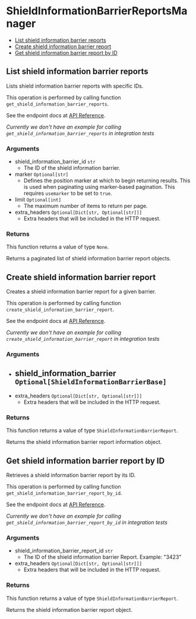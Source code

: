 # ShieldInformationBarrierReportsManager

- [List shield information barrier reports](#list-shield-information-barrier-reports)
- [Create shield information barrier report](#create-shield-information-barrier-report)
- [Get shield information barrier report by ID](#get-shield-information-barrier-report-by-id)

## List shield information barrier reports

Lists shield information barrier reports with specific IDs.

This operation is performed by calling function `get_shield_information_barrier_reports`.

See the endpoint docs at
[API Reference](https://developer.box.com/reference/get-shield-information-barrier-reports/).

_Currently we don't have an example for calling `get_shield_information_barrier_reports` in integration tests_

### Arguments

- shield_information_barrier_id `str`
  - The ID of the shield information barrier.
- marker `Optional[str]`
  - Defines the position marker at which to begin returning results. This is used when paginating using marker-based pagination. This requires `usemarker` to be set to `true`.
- limit `Optional[int]`
  - The maximum number of items to return per page.
- extra_headers `Optional[Dict[str, Optional[str]]]`
  - Extra headers that will be included in the HTTP request.

### Returns

This function returns a value of type `None`.

Returns a paginated list of shield information barrier report objects.

## Create shield information barrier report

Creates a shield information barrier report for a given barrier.

This operation is performed by calling function `create_shield_information_barrier_report`.

See the endpoint docs at
[API Reference](https://developer.box.com/reference/post-shield-information-barrier-reports/).

_Currently we don't have an example for calling `create_shield_information_barrier_report` in integration tests_

### Arguments

- shield_information_barrier `Optional[ShieldInformationBarrierBase]`
  -
- extra_headers `Optional[Dict[str, Optional[str]]]`
  - Extra headers that will be included in the HTTP request.

### Returns

This function returns a value of type `ShieldInformationBarrierReport`.

Returns the shield information barrier report information object.

## Get shield information barrier report by ID

Retrieves a shield information barrier report by its ID.

This operation is performed by calling function `get_shield_information_barrier_report_by_id`.

See the endpoint docs at
[API Reference](https://developer.box.com/reference/get-shield-information-barrier-reports-id/).

_Currently we don't have an example for calling `get_shield_information_barrier_report_by_id` in integration tests_

### Arguments

- shield_information_barrier_report_id `str`
  - The ID of the shield information barrier Report. Example: "3423"
- extra_headers `Optional[Dict[str, Optional[str]]]`
  - Extra headers that will be included in the HTTP request.

### Returns

This function returns a value of type `ShieldInformationBarrierReport`.

Returns the shield information barrier report object.

